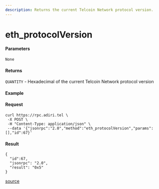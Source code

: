 ```yaml
---
description: Returns the current Telcoin Network protocol version.
---
```


# eth\_protocolVersion

#### Parameters

`None`

#### Returns

`QUANTITY` - Hexadecimal of the current Telcoin Network protocol version

#### Example

#### Request

```
curl https://rpc.adiri.tel \
 -X POST \
 -H "Content-Type: application/json" \
 --data '{"jsonrpc":"2.0","method":"eth_protocolVersion","params":[],"id":67}'
```

#### Result

```
{
  "id":67,
  "jsonrpc": "2.0",
  "result": "0x5"
}
```

[source](https://ethereum.org/en/developers/docs/apis/json-rpc/#eth\_protocolversion)
